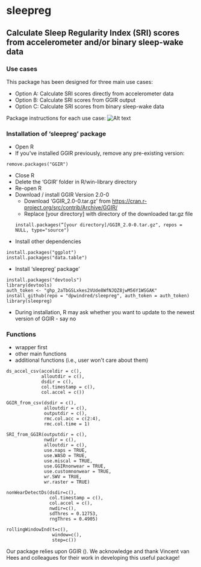 # sleepreg
## Calculate Sleep Regularity Index (SRI) scores from accelerometer and/or binary sleep-wake data
### Use cases  
This package has been designed for three main use cases:
- Option A: Calculate SRI scores directly from accelerometer data
- Option B: Calculate SRI scores from GGIR output
- Option C: Calculate SRI scores from binary sleep-wake data

Package instructions for each use case:
![Alt text](https://github.com/dpwindred/sleepreg/blob/master/example_flowchart_2.jpg)

### Installation of ‘sleepreg’ package
- Open R
- If you’ve installed GGIR previously, remove any pre-existing version:
```
remove.packages("GGIR")
```
- Close R
- Delete the ‘GGIR’ folder in R/win-library directory
- Re-open R
- Download / install GGIR Version 2.0-0
  - Download ‘GGIR_2.0-0.tar.gz’ from https://cran.r-project.org/src/contrib/Archive/GGIR/
  - Replace [your directory] with directory of the downloaded tar.gz file
  ```
  install.packages(“[your directory]/GGIR_2.0-0.tar.gz", repos = NULL, type="source")
  ```
- Install other dependencies
```
install.packages("ggplot")  
install.packages("data.table")
```
- Install ‘sleepreg’ package’
```
install.packages("devtools")
library(devtools)
auth_token <- "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"
install_github(repo = "dpwindred/sleepreg", auth_token = auth_token)
library(sleepreg)
```
- During installation, R may ask whether you want to update to the newest version of GGIR - say no

### Functions

- wrapper first
- other main functions 
- additional functions (i.e., user won't care about them) 

```
ds_accel_csv(acceldir = c(), 
             alloutdir = c(), 
             dsdir = c(), 
             col.timestamp = c(), 
             col.accel = c())
```

```
GGIR_from_csv(dsdir = c(),
              alloutdir = c(),
              outputdir = c(),
              rmc.col.acc = c(2:4),
              rmc.col.time = 1)
```

```
SRI_from_GGIR(outputdir = c(),
              nwdir = c(),
              alloutdir = c(),
              use.naps = TRUE,
              use.WASO = TRUE,
              use.miscal = TRUE,
              use.GGIRnonwear = TRUE,
              use.customnonwear = TRUE,
              wr.SWV = TRUE,
              wr.raster = TRUE)
```



```
nonWearDetectDs(dsdir=c(),
                col.timestamp = c(),
                col.accel = c(),
                nwdir=c(),
                sdThres = 0.12753,
                rngThres = 0.4905)
```

```
rollingWindowInd(t=c(),
                 window=c(),
                 step=c())
```


Our package relies upon GGIR (). We acknowledge and thank Vincent van Hees and colleagues for their work in developing this useful package! 
